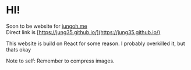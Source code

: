 # HI!

Soon to be website for [jungoh.me](http://jungoh.me)  
Direct link is [https://jung35.github.io/](https://jung35.github.io/)  

This website is build on React for some reason. I probably overkilled it, but thats okay

Note to self: Remember to compress images.